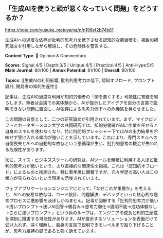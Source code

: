 ## 「生成AIを使うと頭が悪くなっていく問題」をどうするか？

https://note.com/yusuke_motoyama/n/n196ef2b74b81

生成AIへの過度な依存が批判的思考力を低下させる認知的な悪循環を、複数の研究論文を引用しながら解説し、その危険性を警告する。

**Content Type**: 💭 Opinion & Commentary

**Scores**: Signal:4/5 | Depth:3/5 | Unique:4/5 | Practical:4/5 | Anti-Hype:5/5
**Main Journal**: 80/100 | **Annex Potential**: 81/100 | **Overall**: 80/100

**Topics**: [[生成AIの利用影響, 批判的思考力の低下, 認知オフロード, プロンプト設計, 開発者の知的生産性]]

記事は、生成AIの過度な利用が知的労働者の「頭を悪くする」可能性に警鐘を鳴らします。筆者は会議での実体験から、AIが提示したアイデアを自分の言葉で説明できない問題に直面し、AI依存による思考力低下への危機感を募らせました。

この問題の背景として、二つの研究論文が引用されています。まず、マイクロソフトとカーネギーメロン大学の共同研究では、知的労働者がAIに作業を任せると自身のスキルを使わなくなり、特に時間的プレッシャー下ではAIの出力結果を吟味せず受け入れる傾向が強いことを示しています。これにより、専門スキルへの自信喪失とAIへの自動的な依存という悪循環が生じ、批判的思考の機会が失われる危険性があります。

次に、スイス・ビジネススクールの研究は、AIツールを頻繁に利用する人ほど批判的思考力が低いという、より直接的な関連性を指摘。これは「認知的オフロード」によるものと推測され、特に若年層に顕著ですが、元々学歴の高い人はこの傾向が見られないという現実も示唆されています。

ウェブアプリケーションエンジニアにとって、「なぜこれが重要か」を考えると、AIへの安易な依存は、コード設計、問題解決、デバッグといった核心的な思考プロセスに悪影響を及ぼしかねません。記事が図解する「批判的思考力が低い→浅いプロンプト→浅いAI回答→鵜呑み→思考力弱化→説明不能→成功体験なし→さらに浅いプロンプト」という負のループは、エンジニアの成長と知的生産性を深刻に阻害する可能性があります。AIが提示するソリューションを表面だけで受け入れず、深く理解し、自身の言葉で説明できるレベルまで掘り下げることが、思考力維持の鍵であると強く訴えています。